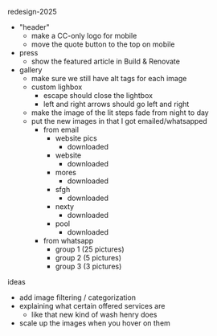 redesign-2025

- "header"
  - make a CC-only logo for mobile
  - move the quote button to the top on mobile
- press
  - show the featured article in Build & Renovate
- gallery
  - make sure we still have alt tags for each image
  - custom lighbox
    - escape should close the lightbox
    - left and right arrows should go left and right
  - make the image of the lit steps fade from night to day
  - put the new images in that I got emailed/whatsapped
    - from email
      - website pics
        - downloaded
      - website
        - downloaded
      - mores
        - downloaded
      - sfgh
        - downloaded
      - nexty
        - downloaded
      - pool
        - downloaded
    - from whatsapp
      - group 1 (25 pictures)
      - group 2 (5 pictures)
      - group 3 (3 pictures)

ideas
- add image filtering / categorization
- explaining what certain offered services are
  - like that new kind of wash henry does
- scale up the images when you hover on them
